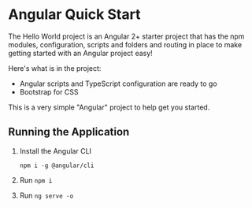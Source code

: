 # Angular Quick Start

The Hello World project is an Angular 2+ starter project that has the npm modules, 
configuration, scripts and folders and routing in place to make getting started 
with an Angular project easy!

Here's what is in the project:

* Angular scripts and TypeScript configuration are ready to go
* Bootstrap for CSS

This is a very simple "Angular" project to help get you started.


## Running the Application

1. Install the Angular CLI

    `npm i -g @angular/cli`

1. Run `npm i`

1. Run `ng serve -o`
